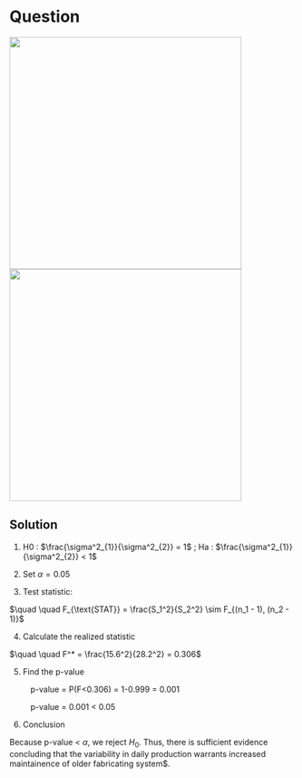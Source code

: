# Question
<img width="409" src="https://github.com/user-attachments/assets/777d82d0-d8aa-41aa-a5d4-52df6631f9e2"/> 
<img width="409" src="https://github.com/user-attachments/assets/cec5638c-3529-4467-ab3b-07b2058676dc"/> 

## Solution
1. H0 : $\frac{\sigma^2_{1}}{\sigma^2_{2}} = 1$ ; Ha : $\frac{\sigma^2_{1}}{\sigma^2_{2}} < 1$

2. Set $\alpha = 0.05$ 

3. Test statistic:

$\quad \quad F_{\text{STAT}} = \frac{S_1^2}{S_2^2} \sim F_{(n_1 - 1), (n_2 - 1)}$

4. Calculate the realized statistic

$\quad \quad F^* = \frac{15.6^2}{28.2^2} = 0.306$

5. Find the p-value

$\quad \quad$ p-value = P(F<0.306) = 1-0.999 = 0.001 

$\quad \quad$ p-value = 0.001 < 0.05 
  
6. Conclusion
   
Because p-value < $\alpha$, we reject $H_{0}$. Thus, there is sufficient evidence concluding that the variability in daily production warrants increased maintainence of older fabricating system$.
